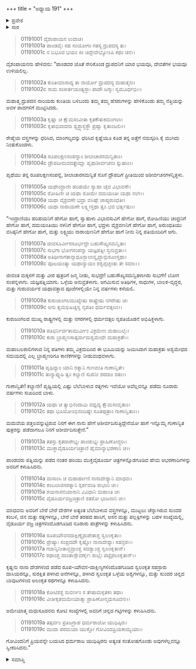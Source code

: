 +++
title = "ಅಧ್ಯಾಯ 191"
+++

<details><summary>ಪ್ರವೇಶ</summary>


।।   ಓಂ ಓಂ ನಮೋ ನಾರಾಯಣಾಯ।।   ಶ್ರೀ ವೇದವ್ಯಾಸಾಯ ನಮಃ ।।

ಶ್ರೀ ಕೃಷ್ಣದ್ವೈಪಾಯನ ವೇದವ್ಯಾಸ ವಿರಚಿತ  

**ಶ್ರೀ ಮಹಾಭಾರತ**

**ಆದಿ ಪರ್ವ**

**ವೈವಾಹಿಕ ಪರ್ವ**

**ಅಧ್ಯಾಯ 191**

</details>


<details><summary>ಸಾರ</summary>

ದ್ರೌಪದಿಗೆ ಕುಂತಿಯ ಆಶೀರ್ವಾದ (1-12). ಕೃಷ್ಣನು ಪಾಂಡವರಿಗೆ ಉಡುಗೊರೆಗಳನ್ನಿತ್ತುದು (13-19).

</details>


> 01191001 ವೈಶಂಪಾಯನ ಉವಾಚ।  
01191001a ಪಾಂಡವೈಃ ಸಹ ಸಂಯೋಗಂ ಗತಸ್ಯ ದ್ರುಪದಸ್ಯ ತು।  
01191001c ನ ಬಭೂವ ಭಯಂ ಕಿಂ ಚಿದ್ದೇವೇಭ್ಯೋಽಪಿ ಕಥಂ ಚನ।।

ವೈಶಂಪಾಯನನು ಹೇಳಿದನು: “ಪಾಂಡವರ ಜೊತೆ ಸೇರಿಕೊಂಡ ದ್ರುಪದನಿಗೆ ಯಾರ ಭಯವೂ, ದೇವತೆಗಳ ಭಯವೂ ಉಳಿಯಲಿಲ್ಲ.

> 01191002a ಕುಂತೀಮಾಸಾದ್ಯ ತಾ ನಾರ್ಯೋ ದ್ರುಪದಸ್ಯ ಮಹಾತ್ಮನಃ।  
01191002c ನಾಮ ಸಂಕೀರ್ತಯಂತ್ಯಸ್ತಾಃ ಪಾದೌ ಜಗ್ಮುಃ ಸ್ವಮೂರ್ಧಭಿಃ।।

ಮಹಾತ್ಮ ದ್ರುಪದನ ನಾರಿಯರು ಕುಂತಿಯ ಬಳಿಬಂದು ತಮ್ಮ ತಮ್ಮ ಹೆಸರುಗಳನ್ನು ಹೇಳಿಕೊಂಡು ತಮ್ಮ ನೆತ್ತಿಯನ್ನು ಅವಳ ಪಾದಗಳಿಗೆ ಮುಟ್ಟಿಸಿದರು.

> 01191003a ಕೃಷ್ಣಾ ಚ ಕ್ಷೌಮಸಂವೀತಾ ಕೃತಕೌತುಕಮಂಗಲಾ।   
01191003c ಕೃತಾಭಿವಾದನಾ ಶ್ವಶ್ರ್ವಾಸ್ತಸ್ಥೌ ಪ್ರಹ್ವಾ ಕೃತಾಂಜಲಿಃ।।

ರೇಷ್ಮೆಯ ವಸ್ತ್ರಗಳನ್ನು ಧರಿಸಿದ, ಮಾಂಗಲ್ಯವನ್ನು ಧರಿಸಿದ ಕೃಷ್ಣೆಯೂ ಕೂಡ ತನ್ನ ಅತ್ತೆಗೆ ನಮಸ್ಕರಿಸಿ ಕೈ ಮುಗಿದು ನಿಂತುಕೊಂಡಳು.

> 01191004a ರೂಪಲಕ್ಷಣಸಂಪನ್ನಾಂ ಶೀಲಾಚಾರಸಮನ್ವಿತಾಂ।  
01191004c ದ್ರೌಪದೀಮವದತ್ಪ್ರೇಮ್ಣಾ ಪೃಥಾಶೀರ್ವಚನಂ ಸ್ನುಷಾಂ।।

ಪೃಥೆಯು ತನ್ನ ರೂಪಲಕ್ಷಣಸಂಪನ್ನೆ, ಶೀಲಾಚಾರಸಮನ್ವಿತೆ ಸೊಸೆ ದ್ರೌಪದಿಗೆ ಪ್ರೀತಿಯಿಂದ ಆಶೀರ್ವಚನಗಳನ್ನಿತ್ತಳು.

> 01191005a ಯಥೇಂದ್ರಾಣೀ ಹರಿಹಯೇ ಸ್ವಾಹಾ ಚೈವ ವಿಭಾವಸೌ।  
01191005c ರೋಹಿಣೀ ಚ ಯಥಾ ಸೋಮೇ ದಮಯಂತೀ ಯಥಾ ನಲೇ।।  
01191006a ಯಥಾ ವೈಶ್ರವಣೇ ಭದ್ರಾ ವಸಿಷ್ಠೇ ಚಾಪ್ಯರುಂಧತೀ।   
01191006c ಯಥಾ ನಾರಾಯಣೇ ಲಕ್ಷ್ಮೀಸ್ತಥಾ ತ್ವಂ ಭವ ಭರ್ತೃಷು।।

“ಇಂದ್ರಾಣಿಯು ಹರಿಹಯನಿಗೆ ಹೇಗೋ ಹಾಗೆ, ಸ್ವಾಹಾಳು ವಿಭಾವಸುವಿಗೆ ಹೇಗೋ ಹಾಗೆ, ರೋಹಿಣಿಯು ಚಂದ್ರನಿಗೆ ಹೇಗೋ ಹಾಗೆ, ದಮಯಂತಿಯು ನಳನಿಗೆ ಹೇಗೋ ಹಾಗೆ, ಭದ್ರಳು ವೈಶ್ರವಣನಿಗೆ ಹೇಗೋ ಹಾಗೆ, ಅರುಂಧತಿಯು ವಸಿಷ್ಠನಿಗೆ ಹೇಗೋ ಹಾಗೆ, ಮತ್ತು ಲಕ್ಷ್ಮಿಯು ನಾರಾಯಣನಿಗೆ ಹೇಗೋ ಹಾಗೆ ನೀನು ನಿನ್ನ ಪತಿಯಂದಿರಿಗೆ ಆಗು.

> 01191007a ಜೀವಸೂರ್ವೀರಸೂರ್ಭದ್ರೇ ಬಹುಸೌಖ್ಯಸಮನ್ವಿತಾ।  
01191007c ಸುಭಗಾ ಭೋಗಸಂಪನ್ನಾ ಯಜ್ಞಪತ್ನೀ ಸ್ವನುವ್ರತಾ।।   
01191008a ಅತಿಥೀನಾಗತಾನ್ಸಾಧೂನ್ಬಾಲಾನ್ವೃದ್ಧಾನ್ಗುರೂಂಸ್ತಥಾ।  
01191008c ಪೂಜಯಂತ್ಯಾ ಯಥಾನ್ಯಾಯಂ ಶಶ್ವದ್ಗಚ್ಛಂತು ತೇ ಸಮಾಃ।।

ಜೀವಂತ ಮಕ್ಕಳಿಗೆ ಮತ್ತು ವೀರ ಪುತ್ರರಿಗೆ ಜನ್ಮ ನೀಡು, ಸುಭದ್ರೇ! ಬಹುಸೌಖ್ಯಸಮನ್ವಿತಳಾಗಿರು ಸುಭಗೇ! ಬೋಗ ಸಂಪನ್ನಳಾಗು. ಯಜ್ಞಪತ್ನಿಯಾಗು. ಒಳ್ಳೆಯ ಅನುವ್ರತಳಾಗು. ಆಗಮಿಸುವ ಅತಿಥಿಗಳ, ಸಾಧುಗಳ, ಬಾಲಕ-ವೃದ್ಧರ, ಮತ್ತು ಗುರುವರ್ಯರ ಯಥಾವತ್ತಾದ ಪೂಜೆಗಳಲ್ಲಿಯೇ ನಿನ್ನ ವರ್ಷಗಳು ಕಳೆಯಲಿ.

> 01191009a ಕುರುಜಾಂಗಲಮುಖ್ಯೇಷು ರಾಷ್ಟ್ರೇಷು ನಗರೇಷು ಚ।  
01191009c ಅನು ತ್ವಮಭಿಷಿಚ್ಯಸ್ವ ನೃಪತಿಂ ಧರ್ಮವತ್ಸಲಂ।।

ಕುರುಜಂಗಲದ ಮುಖ್ಯ ರಾಷ್ಟ್ರಗಳಲ್ಲಿ ಮತ್ತು ನಗರಗಳಲ್ಲಿ ಧರ್ಮವತ್ಸಲ ನೃಪತಿಯೊಡನೆ ಅಭಿಷಿಕ್ತಳಾಗು.

> 01191010a ಪತಿಭಿರ್ನಿರ್ಜಿತಾಮುರ್ವೀಂ ವಿಕ್ರಮೇಣ ಮಹಾಬಲೈಃ।  
01191010c ಕುರು ಬ್ರಾಹ್ಮಣಸಾತ್ಸರ್ವಾಮಶ್ವಮೇಧೇ ಮಹಾಕ್ರತೌ।।

ಮಹಾಬಲಶಾಲಿಗಳಾದ ನಿನ್ನ ಪತಿಗಳು ತಮ್ಮ ವಿಕ್ರಮದಿಂದ ಈ ಭೂಮಿಯನ್ನು ಜಯಿಸಿದಾಗ ಮಹಾಕ್ರತು ಅಶ್ವಮೇಧದ ಸಮಯದಲ್ಲಿ ಎಲ್ಲ ಬ್ರಾಹ್ಮಣರಿಗೂ ಕಾಣಿಕೆಗಳನ್ನು ನೀಡುವಂಥವಳಾಗು.

> 01191011a ಪೃಥಿವ್ಯಾಂ ಯಾನಿ ರತ್ನಾನಿ ಗುಣವಂತಿ ಗುಣಾನ್ವಿತೇ।  
01191011c ತಾನ್ಯಾಪ್ನುಹಿ ತ್ವಂ ಕಲ್ಯಾಣಿ ಸುಖಿನೀ ಶರದಾಂ ಶತಂ।।

ಗುಣಾನ್ವಿತೇ! ಕಲ್ಯಾಣೀ! ಪೃಥ್ವಿಯಲ್ಲಿ ಎಷ್ಟು ಬೆಲೆಬಾಳುವ ರತ್ನಗಳು ಇವೆಯೋ ಅವೆಲ್ಲವನ್ನೂ ಪಡೆದು ನೂರಾರು ವರ್ಷಗಳು ಸುಖದಿಂದ ಬಾಳು.

> 01191012a ಯಥಾ ಚ ತ್ವಾಭಿನಂದಾಮಿ ವಧ್ವದ್ಯ ಕ್ಷೌಮಸಂವೃತಾಂ।  
01191012c ತಥಾ ಭೂಯೋಽಭಿನಂದಿಷ್ಯೇ ಸೂತಪುತ್ರಾಂ ಗುಣಾನ್ವಿತಾಂ।।

ಮದುವೆಯ ಪತ್ತಲವನ್ನುಟ್ಟಿರುವ ನಿನಗೆ ಈಗ ನಾನು ಹೇಗೆ ಆಶೀರ್ವದಿಸುತ್ತಿದ್ದೇನೆಯೋ ಹಾಗೆ ಇನ್ನೊಮ್ಮೆ ಗುಣಾನ್ವಿತ ಪುತ್ರರನ್ನು ಪಡೆದಾಗಲೂ ನಿನಗೆ ಆಶೀರ್ವದಿಸುತ್ತೇನೆ.”

> 01191013a ತತಸ್ತು ಕೃತದಾರೇಭ್ಯಃ ಪಾಂಡುಭ್ಯಃ ಪ್ರಾಹಿಣೋದ್ಧರಿಃ।  
01191013c ಮುಕ್ತಾವೈಡೂರ್ಯಚಿತ್ರಾಣಿ ಹೈಮಾನ್ಯಾಭರಣಾನಿ ಚ।।

ಪಾಂಡವರು ಪತ್ನಿಯನ್ನು ಪಡೆದ ನಂತರ ಹರಿಯು ಮುಕ್ತವೈಡೂರ್ಯ ಚಿತ್ರಗಳನ್ನೊಡಗೂಡಿದ ಹೇಮ ಆಭರಣಾದಿಗಳನ್ನು ಅವರಿಗೆ ಕಳುಹಿಸಿದನು.

> 01191014a ವಾಸಾಂಸಿ ಚ ಮಹಾರ್ಹಾಣಿ ನಾನಾದೇಶ್ಯಾನಿ ಮಾಧವಃ।  
01191014c ಕಂಬಲಾಜಿನರತ್ನಾನಿ ಸ್ಪರ್ಶವಂತಿ ಶುಭಾನಿ ಚ।।  
01191015a ಶಯನಾಸನಯಾನಾನಿ ವಿವಿಧಾನಿ ಮಹಾಂತಿ ಚ।  
01191015c ವೈಡೂರ್ಯವಜ್ರಚಿತ್ರಾಣಿ ಶತಶೋ ಭಾಜನಾನಿ ಚ।।

ಮಾಧವನು ಅವರಿಗೆ ಬೇರೆ ಬೇರೆ ದೇಶಗಳ ಅತ್ಯಂತ ಬೆಲೆಬಾಳುವ ವಸ್ತ್ರಗಳನ್ನೂ, ಮುಟ್ಟಲು ಚೆನ್ನಾಗಿರುವ ಸುಂದರ ಕಂಬಳಿ, ಜಿನ ಮತ್ತು ರತ್ನಗಳನ್ನೂ, ಬೇರೆ ಬೇರೆ ತರಹದ ಹಾಸಿಗೆ, ಆಸನ ಮತ್ತು ಪಲ್ಲಕ್ಕಿಗಳನ್ನು ಬಹಳ ಸಂಖ್ಯೆಯಲ್ಲಿ, ವೈಡೂರ್ಯ ವಜ್ರ ಚಿತ್ರಗಳಿಂದೊಡಗೂಡಿದ ನೂರಾರು ಪಾತ್ರೆಗಳನ್ನು ಕಳುಹಿಸಿದನು.

> 01191016a ರೂಪಯೌವನದಾಕ್ಷಿಣ್ಯೈರುಪೇತಾಶ್ಚ ಸ್ವಲಂಕೃತಾಃ।  
01191016c ಪ್ರೇಷ್ಯಾಃ ಸಂಪ್ರದದೌ ಕೃಷ್ಣೋ ನಾನಾದೇಶ್ಯಾಃ ಸಹಸ್ರಶಃ।।  
01191017a ಗಜಾನ್ವಿನೀತಾನ್ಭದ್ರಾಂಶ್ಚ ಸದಶ್ವಾಂಶ್ಚ ಸ್ವಲಂಕೃತಾನ್।  
01191017c ರಥಾಂಶ್ಚ ದಾಂತಾನ್ಸೌವರ್ಣೈಃ ಶುಭೈಃ ಪಟ್ಟೈರಲಂಕೃತಾನ್।।

ಕೃಷ್ಣನು ನಾನಾ ದೇಶಗಳಿಂದ ಪಡೆದ ರೂಪ-ಯೌವನ-ದಾಕ್ಷಿಣ್ಯಗಳಿಂದೊಡಗೂಡಿದ ಸ್ವಲಂಕೃತ ಸಹಸ್ರಾರು ದಾಸಿಯರನ್ನೂ, ಸುರಕ್ಷಿತ ಪಳಗಿದ ಆನೆಗಳನ್ನೂ, ಪಳಗಿದ ಸ್ವಲಂಕೃತ ಒಳ್ಳೆಯ ಅಶ್ವಗಳನ್ನೂ, ಮತ್ತು ಸುಂದರ ಚಿನ್ನದ ಬಾವುಟಗಳಿಂದ ಅಲಂಕೃತ ರಥಗಳನ್ನೂ ಕಳುಹಿಸಿದನು.

> 01191018a ಕೋಟಿಶಶ್ಚ ಸುವರ್ಣಂ ಸ ತೇಷಾಮಕೃತಕಂ ತಥಾ।  
01191018c ವೀತೀಕೃತಮಮೇಯಾತ್ಮಾ ಪ್ರಾಹಿಣೋನ್ಮಧುಸೂದನಃ।।

ಅಮೇಯಾತ್ಮ ಮಧುಸೂದನನು ಕೋಟಿ ಸಂಖ್ಯೆಗಳಲ್ಲಿ ಅವರಿಗೆ ಚಿನ್ನದ ಗಟ್ಟಿಗಳನ್ನು ಕಳುಹಿಸಿದನು.

> 01191019a ತತ್ಸರ್ವಂ ಪ್ರತಿಜಗ್ರಾಹ ಧರ್ಮರಾಜೋ ಯುಧಿಷ್ಠಿರಃ।   
01191019c ಮುದಾ ಪರಮಯಾ ಯುಕ್ತೋ ಗೋವಿಂದಪ್ರಿಯಕಾಮ್ಯಯಾ।।

ಗೋವಿಂದನಿಗೆ ಪ್ರಿಯವನ್ನೇ ಬಯಸಿದ ಧರ್ಮರಾಜ ಯುಧಿಷ್ಠಿರನು ಅತ್ಯಂತ ಸಂತೋಷಗೊಂಡು ಅವುಗಳೆಲ್ಲವನ್ನೂ ಸ್ವೀಕರಿಸಿದನು.”


<details><summary>ಸಮಾಪ್ತಿ</summary>


ಇತಿ ಶ್ರೀ ಮಹಾಭಾರತೇ ಆದಿಪರ್ವಣಿ ವೈವಾಹಿಕಪರ್ವಣಿ ಏಕನವತ್ಯಧಿಕಶತತಮೋಽಧ್ಯಾಯ:।।  
ಇದು ಶ್ರೀ ಮಹಾಭಾರತದಲ್ಲಿ ಆದಿಪರ್ವದಲ್ಲಿ ವೈವಾಹಿಕಪರ್ವದಲ್ಲಿ ನೂರಾತೊಂಭತ್ತೊಂದನೆಯ ಅಧ್ಯಾಯವು.
ಇತಿ ಶ್ರೀ ಮಹಾಭಾರತೇ ಆದಿಪರ್ವಣಿ ವೈವಾಹಿಕಪರ್ವ:।।  
ಇದು ಶ್ರೀ ಮಹಾಭಾರತದಲ್ಲಿ ಆದಿಪರ್ವದಲ್ಲಿ ವೈವಾಹಿಕಪರ್ವವು.
ಇದೂವರೆಗಿನ ಒಟ್ಟು ಮಹಾಪರ್ವಗಳು-0/18, ಉಪಪರ್ವಗಳು-13/100, ಅಧ್ಯಾಯಗಳು-191/1995, ಶ್ಲೋಕಗಳು-6194/73784.


</details>

